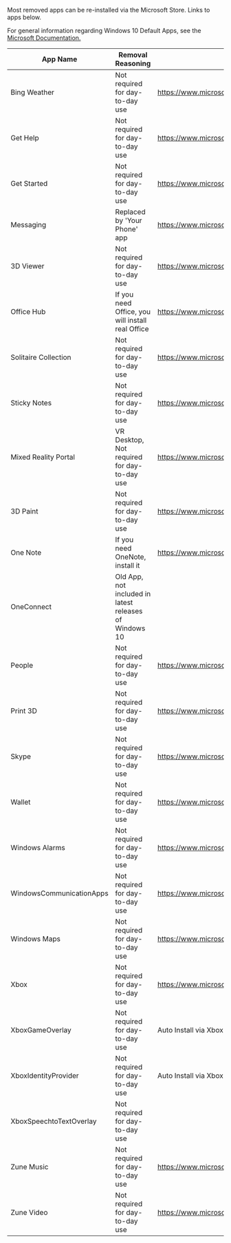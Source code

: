 Most removed apps can be re-installed via the Microsoft Store. Links to apps below. 

For general information regarding Windows 10 Default Apps, see the <a href='https://docs.microsoft.com/en-us/windows/application-management/apps-in-windows-10'>Microsoft Documentation.</a> 


|   App Name    | Removal Reasoning    | Where to Download | 
| ------------- |--------------|--------------|
| Bing Weather     | Not required for day-to-day use | https://www.microsoft.com/store/productId/9WZDNCRFJ3Q2|
| Get Help     | Not required for day-to-day use | https://www.microsoft.com/store/productId/9PKDZBMV1H3T |
| Get Started | Not required for day-to-day use | https://www.microsoft.com/store/productId/9WZDNCRDTBJJ |   
| Messaging | Replaced by 'Your Phone' app | https://www.microsoft.com/store/productId/9WZDNCRFJBQ6 |
| 3D Viewer | Not required for day-to-day use | https://www.microsoft.com/store/productId/9NBLGGH42THS |
| Office Hub | If you need Office, you will install real Office | https://www.microsoft.com/store/productId/9WZDNCRD29V9 |
| Solitaire Collection | Not required for day-to-day use | https://www.microsoft.com/store/productId/9WZDNCRFHWD2 |
| Sticky Notes | Not required for day-to-day use | https://www.microsoft.com/store/productId/9NBLGGH4QGHW |
| Mixed Reality Portal | VR Desktop, Not required for day-to-day use | https://www.microsoft.com/store/productId/9NG1H8B3ZC7M |
| 3D Paint | Not required for day-to-day use | https://www.microsoft.com/store/productId/9NBLGGH5FV99 |
| One Note | If you need OneNote, install it | https://www.microsoft.com/store/productId/9WZDNCRFHVJL |
| OneConnect | Old App, not included in latest releases of Windows 10 |  |  
| People | Not required for day-to-day use | https://www.microsoft.com/store/productId/9NBLGGH10PG8 |
| Print 3D | Not required for day-to-day use | https://www.microsoft.com/store/productId/9PBPCH085S3S |
| Skype | Not required for day-to-day use | https://www.microsoft.com/store/productId/9WZDNCRFJ364 |
| Wallet | Not required for day-to-day use | https://www.microsoft.com/store/productId/9NBLGGH52CKV |
| Windows Alarms | Not required for day-to-day use | https://www.microsoft.com/store/productId/9WZDNCRFJ3PR |
| WindowsCommunicationApps | Not required for day-to-day use | https://www.microsoft.com/store/productId/9WZDNCRFHVQM |
| Windows Maps | Not required for day-to-day use | https://www.microsoft.com/store/productId/9WZDNCRDTBVB |
| Xbox | Not required for day-to-day use | https://www.microsoft.com/store/productId/9MV0B5HZVK9Z |
| XboxGameOverlay | Not required for day-to-day use  | Auto Install via Xbox App |
| XboxIdentityProvider | Not required for day-to-day use | Auto Install via Xbox App |
| XboxSpeechtoTextOverlay | Not required for day-to-day use |  |
| Zune Music | Not required for day-to-day use | https://www.microsoft.com/store/productId/9WZDNCRFJ3PT |
| Zune Video | Not required for day-to-day use | https://www.microsoft.com/store/productId/9WZDNCRFJ3P2 |
